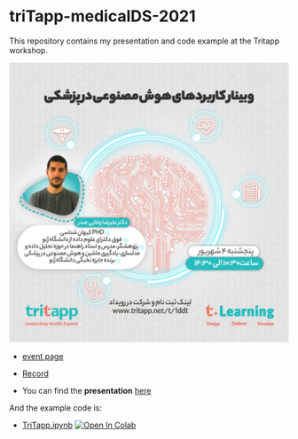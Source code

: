 # triTapp-medicalDS-2021
This repository contains my presentation and code example at the Tritapp workshop.


<p align="center">
  <img src="poster.jpeg" width="800"/>
</p>

- [event page](https://www.learning.tritapp.net/event/6114cc862fc2fc6ee6efaf6d)

- [Record](https://live4.tritapp.net/playback/presentation/2.3/67b7b5779c2e4b4b40b7d15c9bc309b99e30c21d-1629956127976)

- You can find the **presentation**  [here](https://github.com/vafaei-ar/triTapp-medicalDS-2021/blob/master/triTaap.pdf)

And the example code is:
- [TriTapp.ipynb](https://github.com/vafaei-ar/triTapp-medicalDS-2021/blob/master/TriTapp.ipynb) [![Open In Colab](https://colab.research.google.com/assets/colab-badge.svg)](https://colab.research.google.com/github/vafaei-ar/triTapp-medicalDS-2021/blob/master/TriTapp.ipynb)

